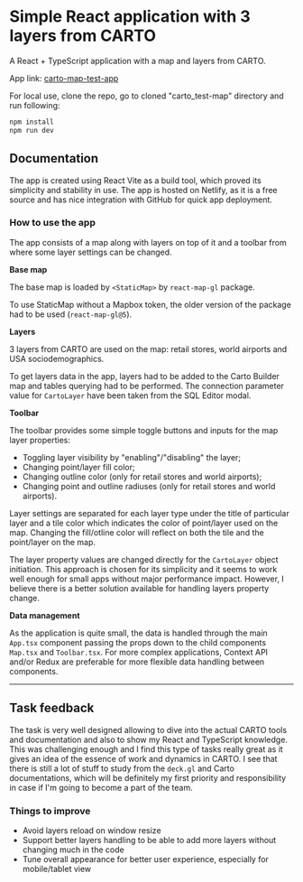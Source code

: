 # Simple React application with 3 layers from CARTO

A React + TypeScript application with a map and layers from CARTO.

App link: [carto-map-test-app](https://carto-map-test-app.netlify.app/)

For local use, clone the repo, go to cloned "carto_test-map" directory and run following:

```bash
npm install
npm run dev
```

## Documentation

The app is created using React Vite as a build tool, which proved its simplicity and stability in use. The app is hosted on Netlify, as it is a free source and has nice integration with GitHub for quick app deployment.

### How to use the app

The app consists of a map along with layers on top of it and a toolbar from where some layer settings can be changed.

**Base map**

The base map is loaded by `<StaticMap>` by `react-map-gl` package.

To use StaticMap without a Mapbox token, the older version of the package had to be used (`react-map-gl@5`).

**Layers**

3 layers from CARTO are used on the map: retail stores, world airports and USA sociodemographics.

To get layers data in the app, layers had to be added to the Carto Builder map and tables querying had to be performed. The connection parameter value for `CartoLayer` have been taken from the SQL Editor modal.

**Toolbar**

The toolbar provides some simple toggle buttons and inputs for the map layer properties:

- Toggling layer visibility by "enabling"/"disabling" the layer;
- Changing point/layer fill color;
- Changing outline color (only for retail stores and world airports);
- Changing point and outline radiuses (only for retail stores and world airports).

Layer settings are separated for each layer type under the title of particular layer and a tile color which indicates the color of point/layer used on the map. Changing the fill/otline color will reflect on both the tile and the point/layer on the map.

The layer property values are changed directly for the `CartoLayer` object initiation. This approach is chosen for its simplicity and it seems to work well enough for small apps without major performance impact. However, I believe there is a better solution available for handling layers property change.

**Data management**

As the application is quite small, the data is handled through the main `App.tsx` component passing the props down to the child components `Map.tsx` and `Toolbar.tsx`. For more complex applications, Context API and/or Redux are preferable for more flexible data handling between components.

---

## Task feedback

The task is very well designed allowing to dive into the actual CARTO tools and documentation and also to show my React and TypeScript knowledge. This was challenging enough and I find this type of tasks really great as it gives an idea of the essence of work and dynamics in CARTO. I see that there is still a lot of stuff to study from the `deck.gl` and Carto documentations, which will be definitely my first priority and responsibility in case if I'm going to become a part of the team.

### Things to improve

- Avoid layers reload on window resize
- Support better layers handling to be able to add more layers without changing much in the code
- Tune overall appearance for better user experience, especially for mobile/tablet view
